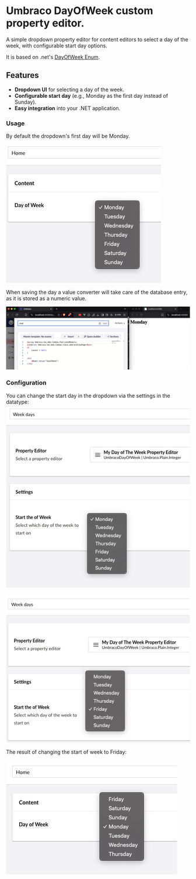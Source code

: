 # Umbraco DayOfWeek custom property editor.

A simple dropdown property editor for content editors to select a day of the week, with configurable start day options.

It is based on .net's [DayOfWeek Enum](https://learn.microsoft.com/en-us/dotnet/api/system.dayofweek?view=net-9.0).

## Features

- **Dropdown UI** for selecting a day of the week.
- **Configurable start day** (e.g., Monday as the first day instead of Sunday).
- **Easy integration** into your .NET application.

### Usage
By default the dropdown's first day will be Monday.

![Default start day](https://raw.githubusercontent.com/Frost117/UmbracoDayOfWeek/refs/heads/v15/images/backoffice-content-editing-v15.png)

When saving the day a value converter will take care of the database entry, as it is stored as a numeric value.

![Model.value for the week days example](https://raw.githubusercontent.com/Frost117/UmbracoDayOfWeek/refs/heads/v15/images/backoffice-content-editing-model-v15.png)

### Configuration
You can change the start day in the dropdown via the settings in the datatype:
![Configuration to change start day of the week](https://raw.githubusercontent.com/Frost117/UmbracoDayOfWeek/refs/heads/v15/images/backoffice-settings-v15.png)

![Changing which day the week starts of with to Friday](https://raw.githubusercontent.com/Frost117/UmbracoDayOfWeek/refs/heads/v15/images/friday-start.png)

The result of changing the start of week to Friday:

![Result of changing the start day of the week to Friday](https://raw.githubusercontent.com/Frost117/UmbracoDayOfWeek/refs/heads/v15/images/start-week-friday.png)
